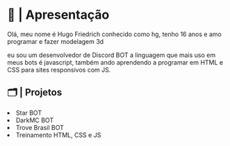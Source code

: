 <div>
<h1>📜 | Apresentação</h1>
<p>Olá, meu nome é Hugo Friedrich conhecido como hg, tenho 16 anos e amo programar e fazer modelagem 3d</p>
<p>eu sou um desenvolvedor de Discord BOT a linguagem que mais uso em meus bots é javascript, também ando aprendendo a programar em HTML e CSS para sites responsivos com JS.</p>
<h2>🗂️ | Projetos</h2>
<li>Star BOT
<li>DarkMC BOT
<li>Trove Brasil BOT
<li> Treinamento HTML, CSS e JS
</li>
</div>
